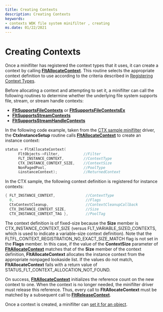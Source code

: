 ```yaml
---
title: Creating Contexts
description: Creating Contexts
keywords:
- contexts WDK file system minifilter , creating
ms.date: 01/22/2021
---
```


# Creating Contexts

Once a minifilter has registered the context types that it uses, it can create a context by calling [**FltAllocateContext**](/windows-hardware/drivers/ddi/fltkernel/nf-fltkernel-fltallocatecontext). This routine selects the appropriate context definition to use according to the criteria described in [Registering Context Types](registering-context-types.md).

Before allocating a context and attempting to set it, a minifilter can call the following routines to determine whether the underlying file system supports file, stream, or stream handle contexts:
- [**FltSupportsFileContexts**](/windows-hardware/drivers/ddi/fltkernel/nf-fltkernel-fltsupportsfilecontexts) or [**FltSupportsFileContextsEx**](/windows-hardware/drivers/ddi/fltkernel/nf-fltkernel-fltsupportsfilecontextsex)
- [**FltSupportsStreamContexts**](/windows-hardware/drivers/ddi/fltkernel/nf-fltkernel-fltsupportsstreamcontexts)
- [**FltSupportsStreamHandleContexts**](/windows-hardware/drivers/ddi/fltkernel/nf-fltkernel-fltsupportsstreamhandlecontexts)

In the following code example, taken from the [CTX sample minifilter](https://github.com/Microsoft/Windows-driver-samples/tree/main/filesys/miniFilter/ctx) driver, the **CtxInstanceSetup** routine calls [**FltAllocateContext**](/windows-hardware/drivers/ddi/fltkernel/nf-fltkernel-fltallocatecontext) to create an instance context:

```cpp
status = FltAllocateContext(
      FltObjects->Filter,           //Filter
      FLT_INSTANCE_CONTEXT,         //ContextType
      CTX_INSTANCE_CONTEXT_SIZE,    //ContextSize
      NonPagedPool,                 //PoolType
      &instanceContext);            //ReturnedContext
```

In the CTX sample, the following context definition is registered for instance contexts:

```cpp
{ FLT_INSTANCE_CONTEXT,              //ContextType
  0,                                 //Flags
  CtxContextCleanup,                 //ContextCleanupCallback
  CTX_INSTANCE_CONTEXT_SIZE,         //Size
  CTX_INSTANCE_CONTEXT_TAG },        //PoolTag
```

The context definition is of fixed-size because the **Size** member is CTX_INSTANCE_CONTEXT_SIZE (versus FLT_VARIABLE_SIZED_CONTEXTS, which is used to indicate a variable-size context definition). Note that the FLTFL_CONTEXT_REGISTRATION_NO_EXACT_SIZE_MATCH flag is not set in the **Flags** member. In this case, if the value of the **ContextSize** parameter of [**FltAllocateContext**](/windows-hardware/drivers/ddi/fltkernel/nf-fltkernel-fltallocatecontext) matches that of the **Size** member of the context definition, **FltAllocateContext** allocates the instance context from the appropriate nonpaged lookaside list. If the values do not match, **FltAllocateContext** fails with a return value of STATUS_FLT_CONTEXT_ALLOCATION_NOT_FOUND.

On success, [**FltAllocateContext**](/windows-hardware/drivers/ddi/fltkernel/nf-fltkernel-fltallocatecontext) initializes the reference count on the new context to one. When the context is no longer needed, the minifilter driver must release this reference. Thus, every call to **FltAllocateContext** must be matched by a subsequent call to [**FltReleaseContext**](/windows-hardware/drivers/ddi/fltkernel/nf-fltkernel-fltreleasecontext).

Once a context is created, a minifilter can [set it for an object](setting-contexts.md).
